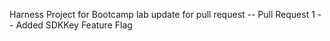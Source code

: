Harness Project for Bootcamp lab
update for pull request
-- Pull Request 1
-- Added SDKKey Feature Flag

